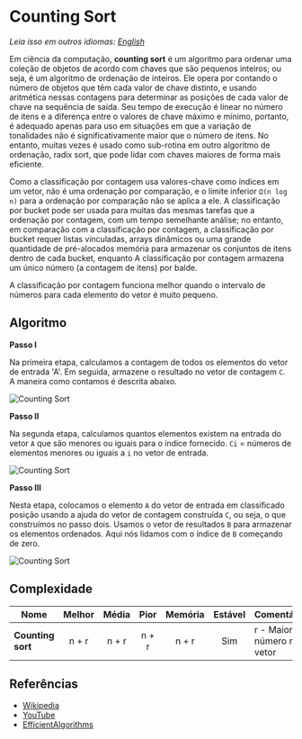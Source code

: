 # Counting Sort

_Leia isso em outros idiomas:_
[_English_](README.md)

Em ciência da computação, **counting sort** é um algoritmo para ordenar
uma coleção de objetos de acordo com chaves que são pequenos inteiros;
ou seja, é um algoritmo de ordenação de inteiros. Ele opera por
contando o número de objetos que têm cada valor de chave distinto,
e usando aritmética nessas contagens para determinar as posições
de cada valor de chave na sequência de saída. Seu tempo de execução é
linear no número de itens e a diferença entre o
valores de chave máximo e mínimo, portanto, é adequado apenas para
uso em situações em que a variação de tonalidades não é significativamente
maior que o número de itens. No entanto, muitas vezes é usado como
sub-rotina em outro algoritmo de ordenação, radix sort, que pode
lidar com chaves maiores de forma mais eficiente.

Como a classificação por contagem usa valores-chave como índices em um vetor,
não é uma ordenação por comparação, e o limite inferior `Ω(n log n)` para
a ordenação por comparação não se aplica a ele. A classificação por bucket pode ser usada
para muitas das mesmas tarefas que a ordenação por contagem, com um tempo semelhante
análise; no entanto, em comparação com a classificação por contagem, a classificação por bucket requer
listas vinculadas, arrays dinâmicos ou uma grande quantidade de pré-alocados
memória para armazenar os conjuntos de itens dentro de cada bucket, enquanto
A classificação por contagem armazena um único número (a contagem de itens)
por balde.

A classificação por contagem funciona melhor quando o intervalo de números para cada
elemento do vetor é muito pequeno.

## Algoritmo

**Passo I**

Na primeira etapa, calculamos a contagem de todos os elementos do
vetor de entrada 'A'. Em seguida, armazene o resultado no vetor de contagem `C`.
A maneira como contamos é descrita abaixo.

![Counting Sort](https://3.bp.blogspot.com/-jJchly1BkTc/WLGqCFDdvCI/AAAAAAAAAHA/luljAlz2ptMndIZNH0KLTTuQMNsfzDeFQCLcB/s1600/CSortUpdatedStepI.gif)

**Passo II**

Na segunda etapa, calculamos quantos elementos existem na entrada
do vetor `A` que são menores ou iguais para o índice fornecido.
`Ci` = números de elementos menores ou iguais a `i` no vetor de entrada.

![Counting Sort](https://1.bp.blogspot.com/-1vFu-VIRa9Y/WLHGuZkdF3I/AAAAAAAAAHs/8jKu2dbQee4ap9xlVcNsILrclqw0UxAVACLcB/s1600/Step-II.png)

**Passo III**

Nesta etapa, colocamos o elemento `A` do vetor de entrada em classificado
posição usando a ajuda do vetor de contagem construída `C`, ou seja, o que
construímos no passo dois. Usamos o vetor de resultados `B` para armazenar
os elementos ordenados. Aqui nós lidamos com o índice de `B` começando de
zero.

![Counting Sort](https://1.bp.blogspot.com/-xPqylngqASY/WLGq3p9n9vI/AAAAAAAAAHM/JHdtXAkJY8wYzDMBXxqarjmhpPhM0u8MACLcB/s1600/ResultArrayCS.gif)

## Complexidade

| Nome              | Melhor | Média | Pior  | Memória | Estável | Comentários               |
| ----------------- | :----: | :---: | :---: | :-----: | :-----: | :------------------------ |
| **Counting sort** | n + r  | n + r | n + r |  n + r  |   Sim   | r - Maior número no vetor |

## Referências

- [Wikipedia](https://en.wikipedia.org/wiki/Counting_sort)
- [YouTube](https://www.youtube.com/watch?v=OKd534EWcdk&index=61&t=0s&list=PLLXdhg_r2hKA7DPDsunoDZ-Z769jWn4R8)
- [EfficientAlgorithms](https://efficientalgorithms.blogspot.com/2016/09/lenear-sorting-counting-sort.html)
